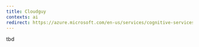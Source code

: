 ```yaml
---
title: Cloudguy
contexts: ai
redirect: https://azure.microsoft.com/en-us/services/cognitive-services/bing-entity-search-api/
---
```


tbd
